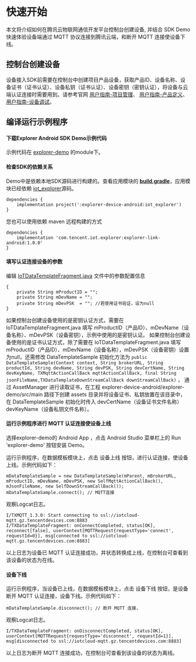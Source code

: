 # 快速开始
本文将介绍如何在腾讯云物联网通信开发平台控制台创建设备, 并结合 SDK Demo 快速体验设备端通过 MQTT 协议连接到腾讯云端，和断开 MQTT 连接使设备下线。

## 控制台创建设备

设备接入SDK前需要在控制台中创建项目产品设备，获取产品ID、设备名称、设备证书（证书认证）、设备私钥（证书认证）、设备密钥（密钥认证），将设备与云端认证连接时需要用到。请参考官网 [用户指南-项目管理](https://cloud.tencent.com/document/product/1081/40290)、 [用户指南-产品定义](https://cloud.tencent.com/document/product/1081/34739)、 [用户指南-设备调试](https://cloud.tencent.com/document/product/1081/34741)。

## 编译运行示例程序

#### 下载Explorer Android SDK Demo示例代码
示例代码在 [explorer-demo](https://github.com/tencentyun/iot-device-java/tree/master/explorer-device-android/explorer-demo) 的module下。

#### 检查SDK的依赖关系
Demo中是依赖本地SDK源码进行构建的。查看应用模块的 **[build.gradle](https://github.com/tencentyun/iot-device-java/blob/master/explorer-device-android/explorer-demo/build.gradle)**，应用模块已经依赖 [iot_explorer](https://github.com/tencentyun/iot-device-java/tree/master/explorer-device-android/iot_explorer)源码。
```
dependencies {
    implementation project(':explorer-device-android:iot_explorer')
}
```
您也可以使用依赖 maven 远程构建的方式
```
dependencies {
    implementation 'com.tencent.iot.explorer:explorer-link-android:1.0.0'
}
```

#### 填写认证连接设备的参数
编辑 [IoTDataTemplateFragment.java](https://github.com/tencentyun/iot-device-java/blob/master/explorer-device-android/explorer-demo/src/main/java/com/tencent/iot/explorer/device/android/app/IoTDataTemplateFragment.java) 文件中的参数配置信息
```
{
    private String mProductID = "";
    private String mDevName = "";
    private String mDevPSK  = ""; //若使用证书验证，设为null
}
```
如果控制台创建设备使用的是密钥认证方式，需要在 IoTDataTemplateFragment.java 填写 mProductID（产品ID）、mDevName（设备名称）、mDevPSK（设备密钥），示例中使用的是密钥认证。
如果控制台创建设备使用的是证书认证方式，除了需要在 IoTDataTemplateFragment.java 填写 mProductID（产品ID）、mDevName（设备名称），mDevPSK（设备密钥）设置为null，还需修改 DataTemplateSample 初始化方法为 `public DataTemplateSample(Context context, String brokerURL, String productId, String devName, String devPSK, String devCertName, String devKeyName, TXMqttActionCallBack mqttActionCallBack, final String jsonFileName,TXDataTemplateDownStreamCallBack downStreamCallBack)` ， 通过 AssetManager 进行读取证书，在工程 explorer-device-android/explorer-demo/src/main 路径下创建 assets 目录并将设备证书、私钥放置在该目录中，在 DataTemplateSample 初始化时传入 devCertName（设备证书文件名称）devKeyName（设备私钥文件名称）。

#### 运行示例程序进行 MQTT 认证连接使设备上线
选择explorer-demo的 Android App ，点击 Android Studio 菜单栏上的 Run 'explorer-demo' 按钮安装 Demo。

运行示例程序，在数据模板模块上，点击 设备上线 按钮，进行认证连接，使设备上线。示例代码如下：
```
mDataTemplateSample = new DataTemplateSample(mParent, mBrokerURL, mProductID, mDevName, mDevPSK, new SelfMqttActionCallBack(), mJsonFileName, new SelfDownStreamCallBack());
mDataTemplateSample.connect(); // MQTT连接
```

观察Logcat日志。
```
I/TXMQTT_1.3.0: Start connecting to ssl://iotcloud-mqtt.gz.tencentdevices.com:8883
I/TXDataTemplateFragment: onConnectCompleted, status[OK], reconnect[false], userContext[MQTTRequest{requestType='connect', requestId=0}], msg[connected to ssl://iotcloud-mqtt.gz.tencentdevices.com:8883]
```

以上日志为设备已 MQTT 认证连接成功，并状态转换成上线，在控制台可查看到该设备的状态为在线。

#### 设备下线

运行示例程序，当设备已上线，在数据模板模块上，点击 设备下线 按钮，是设备断开 MQTT 认证连接，设备下线。示例代码如下：
```
mDataTemplateSample.disconnect(); // 断开 MQTT 连接，
```

观察Logcat日志。
```
I/TXDataTemplateFragment: onDisconnectCompleted, status[OK], userContext[MQTTRequest{requestType='disconnect', requestId=1}], msg[disconnected to ssl://iotcloud-mqtt.gz.tencentdevices.com:8883]
```
以上日志为断开 MQTT 连接成功，在控制台可查看到该设备的状态为离线。
